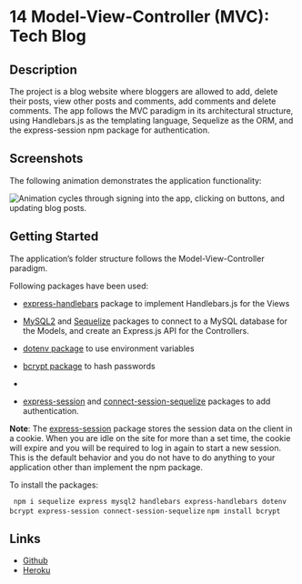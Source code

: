# 14 Model-View-Controller (MVC): Tech Blog

## Description

The project is a blog website where bloggers are allowed to add, delete their posts, view other posts and comments, add comments and delete comments.
The app follows the MVC paradigm in its architectural structure, using Handlebars.js as the templating language, Sequelize as the ORM, and the express-session npm package for authentication.

## Screenshots

The following animation demonstrates the application functionality:

![Animation cycles through signing into the app, clicking on buttons, and updating blog posts.](./public/assets/images/techBlog.gif)

## Getting Started

The application’s folder structure follows the Model-View-Controller paradigm.

Following packages have been used:

- [express-handlebars](https://www.npmjs.com/package/express-handlebars) package to implement Handlebars.js for the Views
- [MySQL2](https://www.npmjs.com/package/mysql2) and [Sequelize](https://www.npmjs.com/package/sequelize) packages to connect to a MySQL database for the Models, and create an Express.js API for the Controllers.

- [dotenv package](https://www.npmjs.com/package/dotenv) to use environment variables
- [bcrypt package](https://www.npmjs.com/package/bcrypt) to hash passwords
-
- [express-session](https://www.npmjs.com/package/express-session) and [connect-session-sequelize](https://www.npmjs.com/package/connect-session-sequelize) packages to add authentication.

**Note**: The [express-session](https://www.npmjs.com/package/express-session) package stores the session data on the client in a cookie. When you are idle on the site for more than a set time, the cookie will expire and you will be required to log in again to start a new session. This is the default behavior and you do not have to do anything to your application other than implement the npm package.

To install the packages:

` npm i sequelize express mysql2 handlebars express-handlebars dotenv bcrypt express-session connect-session-sequelize`
`npm install bcrypt`

## Links

- [Github](https://github.com/vilmaq/tech-blog-mvc)
- [Heroku](https://v-tech-blog-mvc.herokuapp.com)

```

```
